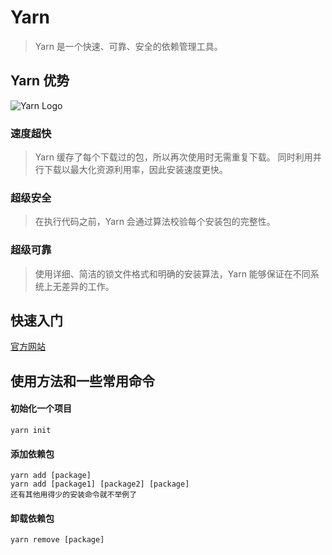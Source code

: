 # Yarn

> Yarn 是一个快速、可靠、安全的依赖管理工具。

## Yarn 优势

![Yarn Logo](https://yarn.bootcss.com/assets/feature-speed.png)

### 速度超快

> Yarn 缓存了每个下载过的包，所以再次使用时无需重复下载。 同时利用并行下载以最大化资源利用率，因此安装速度更快。

### 超级安全

> 在执行代码之前，Yarn 会通过算法校验每个安装包的完整性。

### 超级可靠

> 使用详细、简洁的锁文件格式和明确的安装算法，Yarn 能够保证在不同系统上无差异的工作。

## 快速入门

[官方网站](https://yarn.bootcss.com/)

## 使用方法和一些常用命令

#### 初始化一个项目

```
yarn init
```

#### 添加依赖包

```
yarn add [package]
yarn add [package1] [package2] [package]
还有其他用得少的安装命令就不举例了
```

#### 卸载依赖包

```
yarn remove [package]
```
